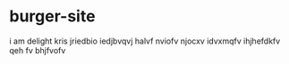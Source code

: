 # burger-site

i am delight kris jriedbio iedjbvqvj halvf
nviofv njocxv
 idvxmqfv ihjhefdkfv  qeh fv
 bhjfvofv

